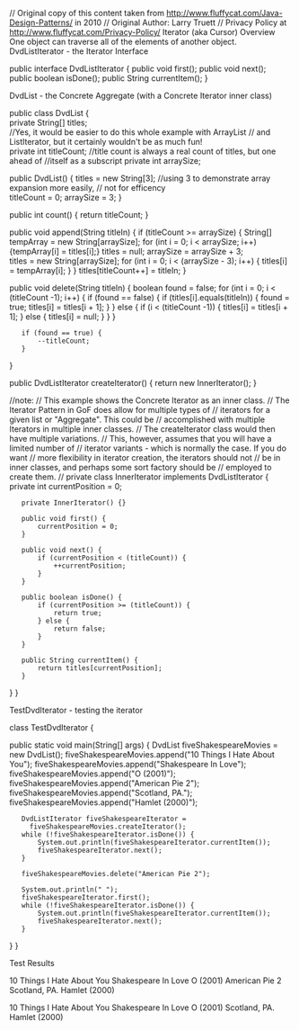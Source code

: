 // Original copy of this content taken from http://www.fluffycat.com/Java-Design-Patterns/ in 2010
// Original Author: Larry Truett
// Privacy Policy at http://www.fluffycat.com/Privacy-Policy/
Iterator (aka Cursor) Overview
One object can traverse all of the elements of another object.
DvdListIterator - the Iterator Interface

public interface DvdListIterator {
   public void first();
   public void next();  
   public boolean isDone();
   public String currentItem();
}

DvdList - the Concrete Aggregate (with a Concrete Iterator inner class)

public class DvdList {  
   private String[] titles;  
   //Yes, it would be easier to do this whole example with ArrayList
   // and ListIterator, but it certainly wouldn't be as much fun!   
   private int titleCount;
   //title count is always a real count of titles, but one ahead of
   //itself as a subscript
   private int arraySize;
    
   public DvdList() {
        titles = new String[3];
        //using 3 to demonstrate array expansion more easily,
        //  not for efficency        
        titleCount = 0;
        arraySize = 3;
   }    
   
   public int count() {
       return titleCount;
   }
   
   public void append(String titleIn) {
       if (titleCount >= arraySize) {
           String[] tempArray = new String[arraySize];
           for (int i = 0; i < arraySize; i++)
           {tempArray[i] = titles[i];}
           titles = null;
           arraySize = arraySize + 3;           
           titles = new String[arraySize];
           for (int i = 0; i < (arraySize - 3); i++) {
               titles[i] = tempArray[i];
           }
       }
       titles[titleCount++] = titleIn; 
   }
   
   public void delete(String titleIn) {
       boolean found = false;
       for (int i = 0; i < (titleCount -1); i++) {
           if (found == false) {
               if (titles[i].equals(titleIn)) {
                   found = true;
                   titles[i] = titles[i + 1];
               }
           } else {
               if (i < (titleCount -1)) {
                   titles[i] = titles[i + 1];
               } else {
                   titles[i] = null;
               }
           }
       }
       
       if (found == true) {
           --titleCount;
       }
   }
   
   
   public DvdListIterator createIterator() {
       return new InnerIterator();
   }
   
   
   //note: 
   //  This example shows the Concrete Iterator as an inner class.
   //  The Iterator Pattern in GoF does allow for multiple types of 
   //  iterators for a given list or "Aggregate".  This could be 
   //  accomplished with multiple Iterators in multiple inner classes.
   //  The createIterator class would then have multiple variations.
   //  This, however, assumes that you will have a limited number of
   //  iterator variants - which is normally the case.  If you do want
   //  more flexibility in iterator creation, the iterators should not
   //  be in inner classes, and perhaps some sort factory should be 
   //  employed to create them.
   //
   private class InnerIterator implements DvdListIterator {
       private int currentPosition = 0;
       
       private InnerIterator() {}
       
       public void first() {
           currentPosition = 0;
       }
       
       public void next() {
           if (currentPosition < (titleCount)) {
               ++currentPosition;
           }
       }
       
       public boolean isDone() {
           if (currentPosition >= (titleCount)) {
               return true;
           } else {
               return false;
           }
       }
       
       public String currentItem() {
           return titles[currentPosition];
       }
   }
}

TestDvdIterator - testing the iterator

class TestDvdIterator {            
    
   public static void main(String[] args) {
       DvdList fiveShakespeareMovies = new DvdList();
       fiveShakespeareMovies.append("10 Things I Hate About You");
       fiveShakespeareMovies.append("Shakespeare In Love");
       fiveShakespeareMovies.append("O (2001)");
       fiveShakespeareMovies.append("American Pie 2");
       fiveShakespeareMovies.append("Scotland, PA.");
       fiveShakespeareMovies.append("Hamlet (2000)");

       DvdListIterator fiveShakespeareIterator = 
         fiveShakespeareMovies.createIterator();
       while (!fiveShakespeareIterator.isDone()) {
           System.out.println(fiveShakespeareIterator.currentItem());
           fiveShakespeareIterator.next();  
       }
       
       fiveShakespeareMovies.delete("American Pie 2");
       
       System.out.println(" ");   
       fiveShakespeareIterator.first();       
       while (!fiveShakespeareIterator.isDone()) {
           System.out.println(fiveShakespeareIterator.currentItem());
           fiveShakespeareIterator.next();  
       }       
   }
}      

Test Results

10 Things I Hate About You
Shakespeare In Love
O (2001)
American Pie 2
Scotland, PA.
Hamlet (2000)
 
10 Things I Hate About You
Shakespeare In Love
O (2001)
Scotland, PA.
Hamlet (2000)



